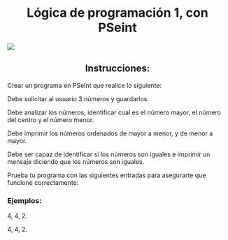 <h1 align="center">Lógica de programación 1, con PSeint</h1>
<img src="[[https://github.com/mrandrespimiento/logica-programacion-1/assets/58539878/b59e879c-7220-4ae6-a084-b5d7dcceea9](https://www.google.com/url?sa=i&url=https%3A%2F%2Fpensamientoideal.wordpress.com%2Fpseint%2F&psig=AOvVaw18Jqmfw8a-vOdpGnGwDEyF&ust=1701878581096000&source=images&cd=vfe&opi=89978449&ved=0CBEQjRxqFwoTCIDTlPTV-IIDFQAAAAAdAAAAABAE)"](https://pensamientoideal.files.wordpress.com/2014/06/pseint-logo.png)>

 <p align="left">
   
   </p>

<h2 align="center">Instrucciones:</h2>

<p>Crear un programa en PSeInt que realice lo siguiente:<br></p>
<p></p>Debe solicitar al usuario 3 números y guardarlos.<br></p>
<p>Debe analizar los números, identificar cual es el número mayor, el número del centro y el número menor.<br></p>
<p>Debe imprimir los números ordenados de mayor a menor, y de menor a mayor.<br></p>
<p>Debe ser capaz de identificar si los números son iguales e imprimir un mensaje diciendo que los números son iguales.<br></p>
<p>Prueba tu programa con las siguientes entradas para asegurarte que funcione correctamente:<br></p>

<h3>Ejemplos: <br></h3>
<p>4, 4, 2.</p>
<p>4, 4, 2.</p>
